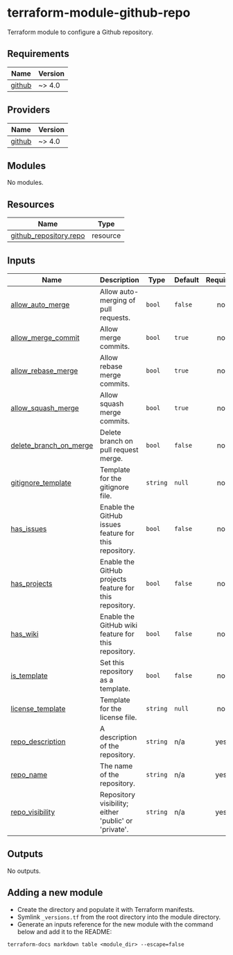 # terraform-module-github-repo

Terraform module to configure a Github repository.

## Requirements

| Name | Version |
|------|---------|
| <a name="requirement_github"></a> [github](#requirement_github) | ~> 4.0 |

## Providers

| Name | Version |
|------|---------|
| <a name="provider_github"></a> [github](#provider_github) | ~> 4.0 |

## Modules

No modules.

## Resources

| Name | Type |
|------|------|
| [github_repository.repo](https://registry.terraform.io/providers/integrations/github/latest/docs/resources/repository) | resource |

## Inputs

| Name | Description | Type | Default | Required |
|------|-------------|------|---------|:--------:|
| <a name="input_allow_auto_merge"></a> [allow_auto_merge](#input_allow_auto_merge) | Allow auto-merging of pull requests. | `bool` | `false` | no |
| <a name="input_allow_merge_commit"></a> [allow_merge_commit](#input_allow_merge_commit) | Allow merge commits. | `bool` | `true` | no |
| <a name="input_allow_rebase_merge"></a> [allow_rebase_merge](#input_allow_rebase_merge) | Allow rebase merge commits. | `bool` | `true` | no |
| <a name="input_allow_squash_merge"></a> [allow_squash_merge](#input_allow_squash_merge) | Allow squash merge commits. | `bool` | `true` | no |
| <a name="input_delete_branch_on_merge"></a> [delete_branch_on_merge](#input_delete_branch_on_merge) | Delete branch on pull request merge. | `bool` | `false` | no |
| <a name="input_gitignore_template"></a> [gitignore_template](#input_gitignore_template) | Template for the gitignore file. | `string` | `null` | no |
| <a name="input_has_issues"></a> [has_issues](#input_has_issues) | Enable the GitHub issues feature for this repository. | `bool` | `false` | no |
| <a name="input_has_projects"></a> [has_projects](#input_has_projects) | Enable the GitHub projects feature for this repository. | `bool` | `false` | no |
| <a name="input_has_wiki"></a> [has_wiki](#input_has_wiki) | Enable the GitHub wiki feature for this repository. | `bool` | `false` | no |
| <a name="input_is_template"></a> [is_template](#input_is_template) | Set this repository as a template. | `bool` | `false` | no |
| <a name="input_license_template"></a> [license_template](#input_license_template) | Template for the license file. | `string` | `null` | no |
| <a name="input_repo_description"></a> [repo_description](#input_repo_description) | A description of the repository. | `string` | n/a | yes |
| <a name="input_repo_name"></a> [repo_name](#input_repo_name) | The name of the repository. | `string` | n/a | yes |
| <a name="input_repo_visibility"></a> [repo_visibility](#input_repo_visibility) | Repository visibility; either 'public' or 'private'. | `string` | n/a | yes |

## Outputs

No outputs.

## Adding a new module

- Create the directory and populate it with Terraform manifests.
- Symlink `_versions.tf` from the root directory into the module directory.
- Generate an inputs reference for the new module with the command below and add it to the README:
```
terraform-docs markdown table <module_dir> --escape=false
```
